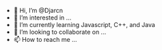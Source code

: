 - 👋 Hi, I’m @Djarcn
- 👀 I’m interested in ...
- 🌱 I’m currently learning Javascript, C++, and Java
- 💞️ I’m looking to collaborate on ...
- 📫 How to reach me ...

<!---
Djarcn/Djarcn is a ✨ special ✨ repository because its `README.md` (this file) appears on your GitHub profile.
You can click the Preview link to take a look at your changes.
--->
